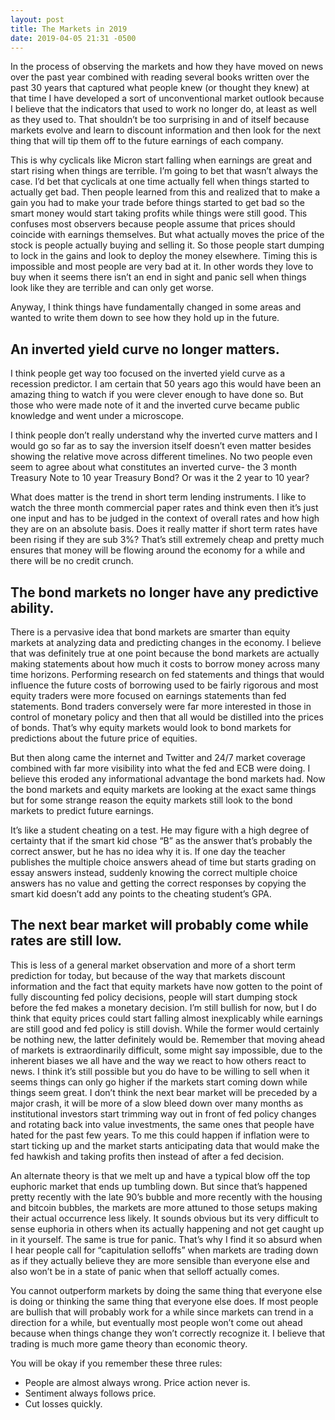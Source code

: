 ```yaml
---
layout: post
title: The Markets in 2019
date: 2019-04-05 21:31 -0500
---
```


In the process of observing the markets and how they have moved on news over the past year combined with reading several books written over the past 30 years that captured what people knew (or thought they knew) at that time I have developed a sort of unconventional market outlook because I believe that the indicators that used to work no longer do, at least as well as they used to. That shouldn’t be too surprising in and of itself because markets evolve and learn to discount information and then look for the next thing that will tip them off to the future earnings of each company.

This is why cyclicals like Micron start falling when earnings are great and start rising when things are terrible. I’m going to bet that wasn’t always the case. I’d bet that cyclicals at one time actually fell when things started to actually get bad. Then people learned from this and realized that to make a gain you had to make your trade before things started to get bad so the smart money would start taking profits while things were still good. This confuses most observers because people assume that prices should coincide with earnings themselves. But what actually moves the price of the stock is people actually buying and selling it. So those people start dumping to lock in the gains and look to deploy the money elsewhere. Timing this is impossible and most people are very bad at it. In other words they love to buy when it seems there isn’t an end in sight and panic sell when things look like they are terrible and can only get worse.

Anyway, I think things have fundamentally changed in some areas and wanted to write them down to see how they hold up in the future.

<h2>An inverted yield curve no longer matters.</h2>

I think people get way too focused on the inverted yield curve as a recession predictor. I am certain that 50 years ago this would have been an amazing thing to watch if you were clever enough to have done so. But those who were made note of it and the inverted curve became public knowledge and went under a microscope.

I think people don’t really understand why the inverted curve matters and I would go so far as to say the inversion itself doesn’t even matter besides showing the relative move across different timelines. No two people even seem to agree about what constitutes an inverted curve- the 3 month Treasury Note to 10 year Treasury Bond? Or was it the 2 year to 10 year?

What does matter is the trend in short term lending instruments. I like to watch the three month commercial paper rates and think even then it’s just one input and has to be judged in the context of overall rates and how high they are on an absolute basis. Does it really matter if short term rates have been rising if they are sub 3%? That’s still extremely cheap and pretty much ensures that money will be flowing around the economy for a while and there will be no credit crunch.

<h2>The bond markets no longer have any predictive ability.</h2>

There is a pervasive idea that bond markets are smarter than equity markets at analyzing data and predicting changes in the economy. I believe that was definitely true at one point because the bond markets are actually making statements about how much it costs to borrow money across many time horizons. Performing research on fed statements and things that would influence the future costs of borrowing used to be fairly rigorous and most equity traders were more focused on earnings statements than fed statements. Bond traders conversely were far more interested in those in control of monetary policy and then that all would be distilled into the prices of bonds. That’s why equity markets would look to bond markets for predictions about the future price of equities.

But then along came the internet and Twitter and 24/7 market coverage combined with far more visibility into what the fed and ECB were doing. I believe this eroded any informational advantage the bond markets had. Now the bond markets and equity markets are looking at the exact same things but for some strange reason the equity markets still look to the bond markets to predict future earnings.

It’s like a student cheating on a test. He may figure with a high degree of certainty that if the smart kid chose “B” as the answer that’s probably the correct answer, but he has no idea why it is. If one day the teacher publishes the multiple choice answers ahead of time but starts grading on essay answers instead, suddenly knowing the correct multiple choice answers has no value and getting the correct responses by copying the smart kid doesn’t add any points to the cheating student’s GPA.

<h2>The next bear market will probably come while rates are still low.</h2>

This is less of a general market observation and more of a short term prediction for today, but because of the way that markets discount information and the fact that equity markets have now gotten to the point of fully discounting fed policy decisions, people will start dumping stock before the fed makes a monetary decision. I’m still bullish for now, but I do think that equity prices could start falling almost inexplicably while earnings are still good and fed policy is still dovish. While the former would certainly be nothing new, the latter definitely would be. Remember that moving ahead of markets is extraordinarily difficult, some might say impossible, due to the inherent biases we all have and the way we react to how others react to news. I think it’s still possible but you do have to be willing to sell when it seems things can only go higher if the markets start coming down while things seem great. I don’t think the next bear market will be preceded by a major crash, it will be more of a slow bleed down over many months as institutional investors start trimming way out in front of fed policy changes and rotating back into value investments, the same ones that people have hated for the past few years. To me this could happen if inflation were to start ticking up and the market starts anticipating data that would make the fed hawkish and taking profits then instead of after a fed decision.

An alternate theory is that we melt up and have a typical blow off the top euphoric market that ends up tumbling down. But since that’s happened pretty recently with the late 90’s bubble and more recently with the housing and bitcoin bubbles, the markets are more attuned to those setups making their actual occurrence less likely. It sounds obvious but its very difficult to sense euphoria in others when its actually happening and not get caught up in it yourself. The same is true for panic. That’s why I find it so absurd when I hear people call for “capitulation selloffs” when markets are trading down as if they actually believe they are more sensible than everyone else and also won’t be in a state of panic when that selloff actually comes.

You cannot outperform markets by doing the same thing that everyone else is doing or thinking the same thing that everyone else does. If most people are bullish that will probably work for a while since markets can trend in a direction for a while, but eventually most people won’t come out ahead because when things change they won’t correctly recognize it. I believe that trading is much more game theory than economic theory.

You will be okay if you remember these three rules:

<ul>
  <li>People are almost always wrong. Price action never is.</li>
  <li>Sentiment always follows price.</li>
  <li>Cut losses quickly.</li>
</ul>
